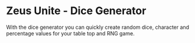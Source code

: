 # Zeus Unite - Dice Generator
 With the dice generator you can quickly create random dice, character and percentage values for your table top and RNG game.
